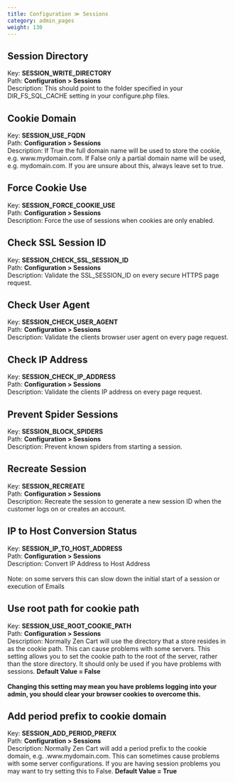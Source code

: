 ```yaml
---
title: Configuration ≫ Sessions
category: admin_pages
weight: 130 
---
```


<h2 id="session_directory">Session Directory</h2>

<div class='indent'>Key: <b>SESSION_WRITE_DIRECTORY</b><br />
Path: <b>Configuration > Sessions</b><br />
Description: This should point to the folder specified in your DIR_FS_SQL_CACHE setting in your configure.php files.</div>


<h2 id="cookie_domain">Cookie Domain</h2>

<div class='indent'>Key: <b>SESSION_USE_FQDN</b><br />
Path: <b>Configuration > Sessions</b><br />
Description: If True the full domain name will be used to store the cookie, e.g. www.mydomain.com. If False only a partial domain name will be used, e.g. mydomain.com. If you are unsure about this, always leave set to true.</div>


<h2 id="force_cookie_use">Force Cookie Use</h2>

<div class='indent'>Key: <b>SESSION_FORCE_COOKIE_USE</b><br />
Path: <b>Configuration > Sessions</b><br />
Description: Force the use of sessions when cookies are only enabled.</div>


<h2 id="check_ssl_session_id">Check SSL Session ID</h2>

<div class='indent'>Key: <b>SESSION_CHECK_SSL_SESSION_ID</b><br />
Path: <b>Configuration > Sessions</b><br />
Description: Validate the SSL_SESSION_ID on every secure HTTPS page request.</div>


<h2 id="check_user_agent">Check User Agent</h2>

<div class='indent'>Key: <b>SESSION_CHECK_USER_AGENT</b><br />
Path: <b>Configuration > Sessions</b><br />
Description: Validate the clients browser user agent on every page request.</div>


<h2 id="check_ip_address">Check IP Address</h2>

<div class='indent'>Key: <b>SESSION_CHECK_IP_ADDRESS</b><br />
Path: <b>Configuration > Sessions</b><br />
Description: Validate the clients IP address on every page request.</div>


<h2 id="prevent_spider_sessions">Prevent Spider Sessions</h2>

<div class='indent'>Key: <b>SESSION_BLOCK_SPIDERS</b><br />
Path: <b>Configuration > Sessions</b><br />
Description: Prevent known spiders from starting a session.</div>


<h2 id="recreate_session">Recreate Session</h2>

<div class='indent'>Key: <b>SESSION_RECREATE</b><br />
Path: <b>Configuration > Sessions</b><br />
Description: Recreate the session to generate a new session ID when the customer logs on or creates an account.</div>


<h2 id="ip_to_host_conversion_status">IP to Host Conversion Status</h2>

<div class='indent'>Key: <b>SESSION_IP_TO_HOST_ADDRESS</b><br />
Path: <b>Configuration > Sessions</b><br />
Description: Convert IP Address to Host Address<br /><br />Note: on some servers this can slow down the initial start of a session or execution of Emails</div>


<h2 id="use_root_path_for_cookie_path">Use root path for cookie path</h2>

<div class='indent'>Key: <b>SESSION_USE_ROOT_COOKIE_PATH</b><br />
Path: <b>Configuration > Sessions</b><br />
Description: Normally Zen Cart will use the directory that a store resides in as the cookie path. This can cause problems with some servers. This setting allows you to set the cookie path to the root of the server, rather than the store directory. It should only be used if you have problems with sessions. <strong>Default Value = False</strong><br><br><strong>Changing this setting may mean you have problems logging into your admin, you should clear your browser cookies to overcome this.</strong></div>


<h2 id="add_period_prefix_to_cookie_domain">Add period prefix to cookie domain</h2>

<div class='indent'>Key: <b>SESSION_ADD_PERIOD_PREFIX</b><br />
Path: <b>Configuration > Sessions</b><br />
Description: Normally Zen Cart will add a period prefix to the cookie domain, e.g.  .www.mydomain.com. This can sometimes cause problems with some server configurations. If you are having session problems you may want to try setting this to False. <strong>Default Value = True</strong></div>


